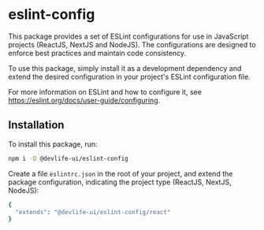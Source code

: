 # eslint-config

This package provides a set of ESLint configurations for use in JavaScript projects (ReactJS, NextJS and NodeJS).
The configurations are designed to enforce best practices and maintain code consistency.

To use this package, simply install it as a development dependency and extend the desired
configuration in your project's ESLint configuration file.

For more information on ESLint and how to configure it, see https://eslint.org/docs/user-guide/configuring.

## Installation

To install this package, run:
```bash
npm i -D @devlife-ui/eslint-config
```

Create a file `eslintrc.json` in the root of your project, and extend the package configuration, indicating the project type (ReactJS, NextJS, NodeJS):
```bash
{
  "extends": "@devlife-ui/eslint-config/react"
}
```


